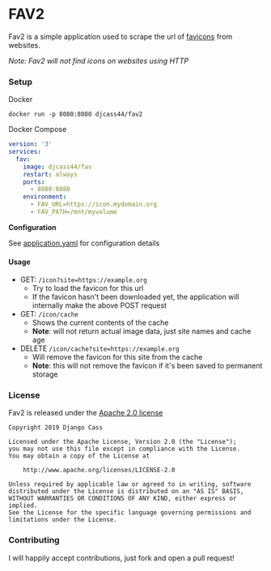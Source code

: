 # FAV2

Fav2 is a simple application used to scrape the url of [favicons](https://en.wikipedia.org/wiki/Favicon) from websites. 

*Note: Fav2 will not find icons on websites using HTTP*

### Setup

Docker
```shell script
docker run -p 8080:8080 djcass44/fav2
```
Docker Compose
```yaml
version: '3'
services:
  fav:
    image: djcass44/fav
    restart: always
    ports:
      - 8080:8080
    environment:
      - FAV_URL=https://icon.mydomain.org
      - FAV_PATH=/mnt/myvolume
```

**Configuration**

See [application.yaml](src/main/resources/application.yaml) for configuration details

#### Usage

* GET: `/icon?site=https://example.org`
    * Try to load the favicon for this url
    * If the favicon hasn't been downloaded yet, the application will internally make the above POST request
* GET: `/icon/cache`
    * Shows the current contents of the cache
    * **Note**: will not return actual image data, just site names and cache age
* DELETE `/icon/cache?site=https://example.org`
    * Will remove the favicon for this site from the cache
    * **Note**: this will not remove the favicon if it's been saved to permanent storage

### License

Fav2 is released under the [Apache 2.0 license](LICENSE)
```
Copyright 2019 Django Cass

Licensed under the Apache License, Version 2.0 (the "License");
you may not use this file except in compliance with the License.
You may obtain a copy of the License at

    http://www.apache.org/licenses/LICENSE-2.0

Unless required by applicable law or agreed to in writing, software
distributed under the License is distributed on an "AS IS" BASIS,
WITHOUT WARRANTIES OR CONDITIONS OF ANY KIND, either express or implied.
See the License for the specific language governing permissions and
limitations under the License.
```

### Contributing

I will happily accept contributions, just fork and open a pull request!
